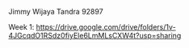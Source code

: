 Jimmy Wijaya Tandra 92897

Week 1:
https://drive.google.com/drive/folders/1v-4JGcqdO1RSdz0fiyEle6LmMLsCXW4t?usp=sharing
